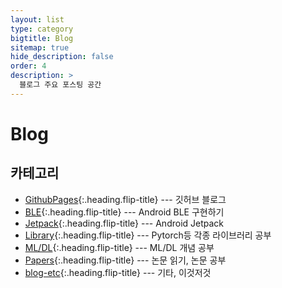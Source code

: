 ```yaml
---
layout: list
type: category
bigtitle: Blog
sitemap: true
hide_description: false
order: 4
description: >
  블로그 주요 포스팅 공간
---
```


# Blog

## 카테고리

* [GithubPages]{:.heading.flip-title} --- 깃허브 블로그
* [BLE]{:.heading.flip-title} --- Android BLE 구현하기
* [Jetpack]{:.heading.flip-title} --- Android Jetpack
* [Library]{:.heading.flip-title} --- Pytorch등 각종 라이브러리 공부
* [ML/DL]{:.heading.flip-title} --- ML/DL 개념 공부
* [Papers]{:.heading.flip-title} --- 논문 읽기, 논문 공부
* [blog-etc]{:.heading.flip-title} --- 기타, 이것저것

[GithubPages]: /githubpages/
[BLE]: /android-ble/
[Jetpack]: /jetpack/
[Library]: /library/
[ML/DL]: /mldl/
[Papers]: /papers/
[blog-etc]: /blog-etc/
